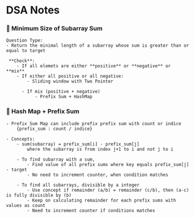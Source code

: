 # DSA Notes


### 🌟 Minimum Size of Subarray Sum
    Question Type:
    - Return the minimal length of a subarray whose sum is greater than or equal to target

     **Check**:
        - If all elemets are either **positive** or **negative** or **mix**
        - If either all positive or all negative:
            - Sliding window with Two Pointer

          - If mix (positive + negative)
               - Prefix Sum + HashMap

### 🌟 Hash Map + Prefix Sum
    - Prefix Sum Map can include prefix prefix sum with count or indice
        {prefix_sum : count / indice}
    
    - Concepts: 
        - sum(subarray) = prefix_sum[i] - prefix_sum[j]
            where the subarray is from index j+1 to i and not j to i

        - To find subarray with a sum, 
            - Find value of all prefix sums where key equals prefix_sum[j] - target
            - No need to increment counter, when condition matches

        - To find all subarrays, divisible by a integer
            - Use concept if remainder (a/b) = remainder (c/b), then (a-c) is fully divisible by (b)
            - Keep on calculating remainder for each prefix sums with values as count 
            - Need to increment counter if conditions matches